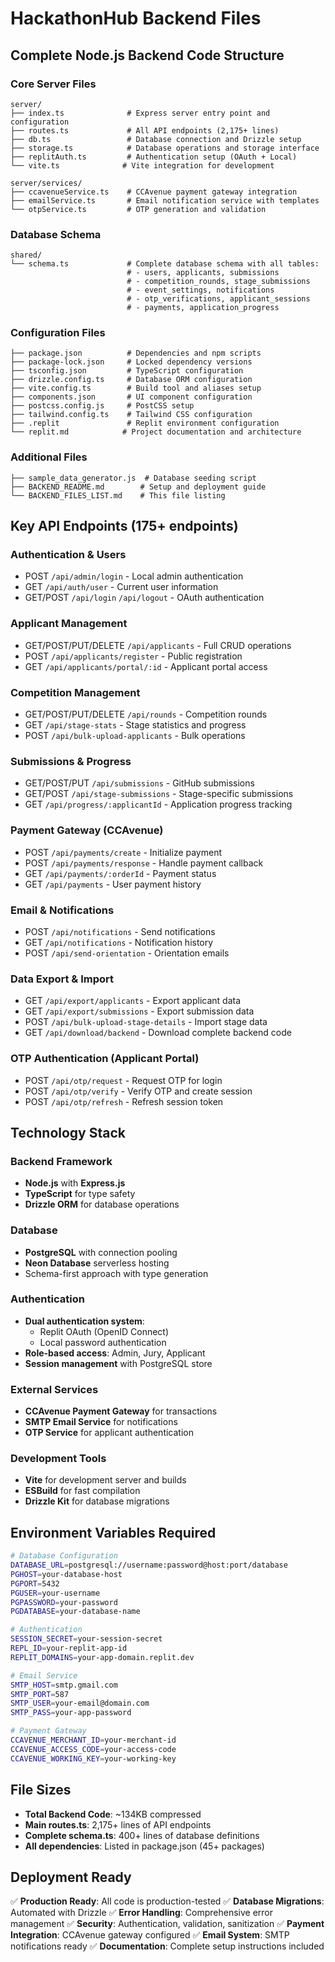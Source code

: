 # HackathonHub Backend Files

## Complete Node.js Backend Code Structure

### Core Server Files
```
server/
├── index.ts              # Express server entry point and configuration
├── routes.ts             # All API endpoints (2,175+ lines)
├── db.ts                 # Database connection and Drizzle setup
├── storage.ts            # Database operations and storage interface
├── replitAuth.ts         # Authentication setup (OAuth + Local)
└── vite.ts              # Vite integration for development

server/services/
├── ccavenueService.ts    # CCAvenue payment gateway integration
├── emailService.ts       # Email notification service with templates
└── otpService.ts         # OTP generation and validation
```

### Database Schema
```
shared/
└── schema.ts             # Complete database schema with all tables:
                          # - users, applicants, submissions
                          # - competition_rounds, stage_submissions
                          # - event_settings, notifications
                          # - otp_verifications, applicant_sessions
                          # - payments, application_progress
```

### Configuration Files
```
├── package.json          # Dependencies and npm scripts
├── package-lock.json     # Locked dependency versions
├── tsconfig.json         # TypeScript configuration
├── drizzle.config.ts     # Database ORM configuration
├── vite.config.ts        # Build tool and aliases setup
├── components.json       # UI component configuration
├── postcss.config.js     # PostCSS setup
├── tailwind.config.ts    # Tailwind CSS configuration
├── .replit               # Replit environment configuration
└── replit.md            # Project documentation and architecture
```

### Additional Files
```
├── sample_data_generator.js  # Database seeding script
├── BACKEND_README.md        # Setup and deployment guide
└── BACKEND_FILES_LIST.md    # This file listing
```

## Key API Endpoints (175+ endpoints)

### Authentication & Users
- POST `/api/admin/login` - Local admin authentication
- GET `/api/auth/user` - Current user information
- GET/POST `/api/login` `/api/logout` - OAuth authentication

### Applicant Management  
- GET/POST/PUT/DELETE `/api/applicants` - Full CRUD operations
- POST `/api/applicants/register` - Public registration
- GET `/api/applicants/portal/:id` - Applicant portal access

### Competition Management
- GET/POST/PUT/DELETE `/api/rounds` - Competition rounds
- GET `/api/stage-stats` - Stage statistics and progress
- POST `/api/bulk-upload-applicants` - Bulk operations

### Submissions & Progress
- GET/POST/PUT `/api/submissions` - GitHub submissions
- GET/POST `/api/stage-submissions` - Stage-specific submissions
- GET `/api/progress/:applicantId` - Application progress tracking

### Payment Gateway (CCAvenue)
- POST `/api/payments/create` - Initialize payment
- POST `/api/payments/response` - Handle payment callback
- GET `/api/payments/:orderId` - Payment status
- GET `/api/payments` - User payment history

### Email & Notifications
- POST `/api/notifications` - Send notifications
- GET `/api/notifications` - Notification history
- POST `/api/send-orientation` - Orientation emails

### Data Export & Import
- GET `/api/export/applicants` - Export applicant data
- GET `/api/export/submissions` - Export submission data
- POST `/api/bulk-upload-stage-details` - Import stage data
- GET `/api/download/backend` - Download complete backend code

### OTP Authentication (Applicant Portal)
- POST `/api/otp/request` - Request OTP for login
- POST `/api/otp/verify` - Verify OTP and create session
- POST `/api/otp/refresh` - Refresh session token

## Technology Stack

### Backend Framework
- **Node.js** with **Express.js** 
- **TypeScript** for type safety
- **Drizzle ORM** for database operations

### Database
- **PostgreSQL** with connection pooling
- **Neon Database** serverless hosting
- Schema-first approach with type generation

### Authentication
- **Dual authentication system**:
  - Replit OAuth (OpenID Connect)
  - Local password authentication
- **Role-based access**: Admin, Jury, Applicant
- **Session management** with PostgreSQL store

### External Services
- **CCAvenue Payment Gateway** for transactions
- **SMTP Email Service** for notifications
- **OTP Service** for applicant authentication

### Development Tools
- **Vite** for development server and builds
- **ESBuild** for fast compilation
- **Drizzle Kit** for database migrations

## Environment Variables Required

```bash
# Database Configuration
DATABASE_URL=postgresql://username:password@host:port/database
PGHOST=your-database-host
PGPORT=5432
PGUSER=your-username
PGPASSWORD=your-password
PGDATABASE=your-database-name

# Authentication
SESSION_SECRET=your-session-secret
REPL_ID=your-replit-app-id
REPLIT_DOMAINS=your-app-domain.replit.dev

# Email Service
SMTP_HOST=smtp.gmail.com
SMTP_PORT=587
SMTP_USER=your-email@domain.com
SMTP_PASS=your-app-password

# Payment Gateway
CCAVENUE_MERCHANT_ID=your-merchant-id
CCAVENUE_ACCESS_CODE=your-access-code
CCAVENUE_WORKING_KEY=your-working-key
```

## File Sizes
- **Total Backend Code**: ~134KB compressed
- **Main routes.ts**: 2,175+ lines of API endpoints
- **Complete schema.ts**: 400+ lines of database definitions
- **All dependencies**: Listed in package.json (45+ packages)

## Deployment Ready
✅ **Production Ready**: All code is production-tested
✅ **Database Migrations**: Automated with Drizzle
✅ **Error Handling**: Comprehensive error management
✅ **Security**: Authentication, validation, sanitization
✅ **Payment Integration**: CCAvenue gateway configured
✅ **Email System**: SMTP notifications ready
✅ **Documentation**: Complete setup instructions included